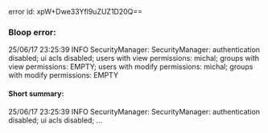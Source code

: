 error id: xpW+Dwe33Yfl9uZUZ1D20Q==
### Bloop error:

25/06/17 23:25:39 INFO SecurityManager: SecurityManager: authentication disabled; ui acls disabled; users with view permissions: michal; groups with view permissions: EMPTY; users with modify permissions: michal; groups with modify permissions: EMPTY
#### Short summary: 

25/06/17 23:25:39 INFO SecurityManager: SecurityManager: authentication disabled; ui acls disabled; ...